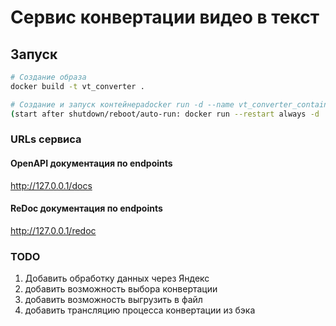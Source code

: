 # Сервис конвертации видео в текст

## Запуск
```bash
# Создание образа
docker build -t vt_converter .

# Создание и запуск контейнераdocker run -d --name vt_converter_container -p 80:80 vt_converter
(start after shutdown/reboot/auto-run: docker run --restart always -d  -p 8080:8080 vt_converter)
```
### URLs сервиса

#### OpenAPI документация по endpoints
http://127.0.0.1/docs

#### ReDoc документация по endpoints
http://127.0.0.1/redoc


### TODO
1) Добавить обработку данных через Яндекс
2) добавить возможность выбора конвертации
3) добавить возможность выгрузить в файл
4) добавить трансляцию процесса конвертации из бэка
